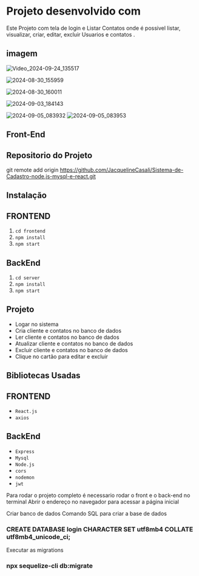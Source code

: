 # Projeto desenvolvido com

Este Projeto com tela de login e Listar Contatos onde é possivel listar, visualizar, criar, editar, excluir Usuarios e contatos .
## imagem 
![Video_2024-09-24_135517](https://github.com/user-attachments/assets/423ffe2e-212b-4714-b054-3369844723a6)

![2024-08-30_155959](https://github.com/user-attachments/assets/a49ba681-5ee6-47d6-a47b-d969332d6410)


![2024-08-30_160011](https://github.com/user-attachments/assets/9753628b-2f5e-4460-980e-c23a2ce9d078)

![2024-09-03_184143](https://github.com/user-attachments/assets/26ee37d1-5deb-407a-bbc1-296f46312e91)

![2024-09-05_083932](https://github.com/user-attachments/assets/f05f62ac-fa30-4b0b-b697-d0030444802d)
![2024-09-05_083953](https://github.com/user-attachments/assets/249a121d-e9c2-4f31-98e8-10c495f840f0)

## Front-End



## Repositorio do Projeto

git remote add origin https://github.com/JacquelineCasali/Sistema-de-Cadastro-node.js-mysql-e-react.git

## Instalação

## FRONTEND

1. `cd frontend`
2. `npm install`
3. `npm start`

## BackEnd


1. `cd server`
2. `npm install`
3. `npm start`

## Projeto
- Logar no sistema
- Cria cliente e contatos no banco de dados
- Ler cliente e contatos no banco de dados
- Atualizar cliente e contatos no banco de dados
- Excluir cliente e contatos no banco de dados
- Clique no cartão para editar e excluir

## Bibliotecas Usadas

## FRONTEND
- `React.js`
- `axios`

## BackEnd

- `Express`
- `Mysql`
- `Node.js`
- `cors `
- `nodemon`
- `jwt`

Para rodar o projeto completo é necessario rodar o front e o back-end no terminal
Abrir o endereço no navegador para acessar a página inicial



Criar banco de dados
Comando SQL para criar a base de dados
### CREATE DATABASE login CHARACTER SET utf8mb4 COLLATE utf8mb4_unicode_ci;

Executar as migrations
### npx sequelize-cli db:migrate

